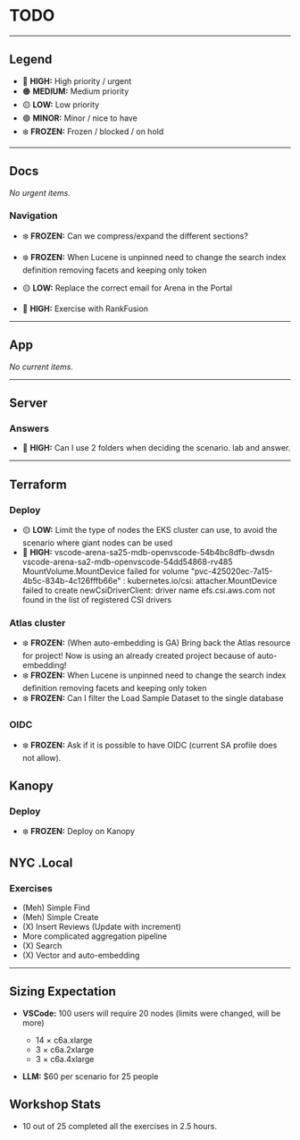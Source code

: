 # TODO

---

## Legend

- 🔴 **HIGH:** High priority / urgent
- 🟠 **MEDIUM:** Medium priority
- 🟡 **LOW:** Low priority
- 🟢 **MINOR:** Minor / nice to have
- ❄️ **FROZEN:** Frozen / blocked / on hold

---

## Docs

*No urgent items.*

### Navigation
- ❄️ **FROZEN:** Can we compress/expand the different sections?
- ❄️ **FROZEN:** When Lucene is unpinned need to change the search index definition removing facets and keeping only token

- 🟡 **LOW:** Replace the correct email for Arena in the Portal
- 🔴 **HIGH:** Exercise with RankFusion

---

## App

*No current items.*

---

## Server

### Answers
- 🔴 **HIGH:** Can I use 2 folders when deciding the scenario. lab and answer.

---

## Terraform

### Deploy

- 🟡 **LOW:** Limit the type of nodes the EKS cluster can use, to avoid the scenario where giant nodes can be used
- 🔴 **HIGH:** 
vscode-arena-sa25-mdb-openvscode-54b4bc8dfb-dwsdn
vscode-arena-sa2-mdb-openvscode-54dd54868-rv485
MountVolume.MountDevice failed for volume "pvc-425020ec-7a15-4b5c-834b-4c126fffb66e" : kubernetes.io/csi: attacher.MountDevice failed to create newCsiDriverClient: driver name efs.csi.aws.com not found in the list of registered CSI drivers

### Atlas cluster
- ❄️ **FROZEN:** (When auto-embedding is GA) Bring back the Atlas resource for project! Now is using an already created project because of auto-embedding!
- ❄️ **FROZEN:** When Lucene is unpinned need to change the search index definition removing facets and keeping only token
- ❄️ **FROZEN:** Can I filter the Load Sample Dataset to the single database

### OIDC
- ❄️ **FROZEN:** Ask if it is possible to have OIDC (current SA profile does not allow).


## Kanopy

### Deploy
- ❄️ **FROZEN:** Deploy on Kanopy


## NYC .Local

### Exercises

- (Meh) Simple Find
- (Meh) Simple Create
- (X) Insert Reviews (Update with increment)
- More complicated aggregation pipeline
- (X) Search
- (X) Vector and auto-embedding

---

## Sizing Expectation

- **VSCode:** 100 users will require 20 nodes (limits were changed, will be more)
    - 14 × c6a.xlarge
    - 3 × c6a.2xlarge
    - 3 × c6a.4xlarge

- **LLM:** $60 per scenario for 25 people  

## Workshop Stats

- 10 out of 25 completed all the exercises in 2.5 hours.